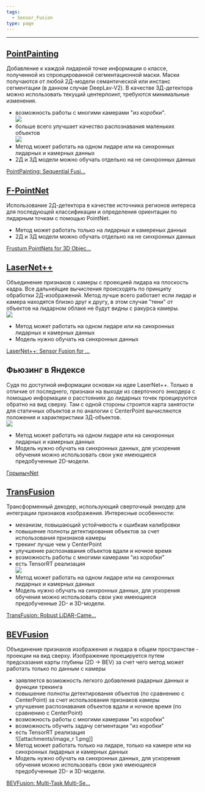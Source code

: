 ```yaml
---
tags:
  - Sensor_Fusion
type: page
---
```

---

## [PointPainting](https://github.com/Song-Jingyu/PointPainting?tab=readme-ov-file)   
Добавление к каждой лидарной точке информации о классе, полученной из спроецированной сегментационной маски. Маски получаются от любой 2Д-модели семантической или инстанс сегментации (в данном случае DeepLav-V2). В качестве 3Д-детектора можно использовать текущий центерпоинт, требуются минимальные изменения.    
- возможность работы с многими камерами "из коробки".   
![](attachments/fb2f31ae27f6688e6f297f5e1e893179.png)    
- больше всего улучшает качество распознавания маленьких объектов   
![](attachments/873a85afc7a44794f21bd3d07738ec24.png)    
- Метод может работать на одном лидаре или на синхронных лидарных и камерных данных   
- 2Д и 3Д модели можно обучать отдельно на не синхронных данных   
   
[PointPainting: Sequential Fusi…](PointPainting.%20Sequential%20Fusion%20for%203D%20Object%20Detection.md)    
## [F-PointNet](https://arxiv.org/pdf/1711.08488)   
Использование 2Д-детектора в качестве источника регионов интереса для последующей классификации и определения ориентации по лидарным точкам с помощью PointNet.    

- Метод может работать только на лидарных и камереных данных   
- 2Д и 3Д модели можно обучать отдельно на не синхронных данных   
   
[Frustum PointNets for 3D Objec…](Frustum%20PointNets%20for%203D%20Object%20Detection%20from%20RGB-D%20Data.md)    
## [LaserNet++](https://openaccess.thecvf.com/content_CVPRW_2019/papers/WAD/Meyer_Sensor_Fusion_for_Joint_3D_Object_Detection_and_Semantic_Segmentation_CVPRW_2019_paper.pdf)   
Объединение признаков с камеры с проекцией лидара на плоскость кадра. Все дальнейщие вычисления происходять по принципу обработки 2Д-изображений. Метод лучше всего работает если лидар и камера находятся близко друг к другу, в этом случае "тени" от объектов на лидарном облаке не будут видны с ракурса камеры.   
![](attachments/36bdf1df80bfa17879e42d4d8e877ff1.png)    
- Метод может работать на одном лидаре или на синхронных лидарных и камерных данных   
- Модель нужно обучать  на синхронных данных   
   
 [LaserNet++: Sensor Fusion for …](LaserNet++.%20Sensor%20Fusion%20for%20Joint%203D%20Object%20Detection%20and%20Semantic%20Segmentation.md)    
## Фьюзинг в Яндексе   
Судя по доступной информации основан на идее LaserNet++. Только в отличие от последнего, признаки на выходе из сверточного энкодера с помощью информации о расстояниях до лидарных точек проецируются обратно на вид сверху. Там с одной стороны строится карта занятости для статичных объектов и по аналогии с CenterPoint вычисляются положения и характеристики 3Д-объектов.    
![](attachments/6cb8507e613278de379ae20b28f22405.png)    
- Метод может работать на одном лидаре или на синхронных лидарных и камерных данных   
- Модель нужно обучать на синхронных данных, для ускорения обучения можно использовать свои уже имеющиеся предобученные 2D-модели.   
   
[ГорынычNet](ГорынычNet.md)    
## [TransFusion](https://github.com/XuyangBai/TransFusion/)   
Трансформенный декодер, использующий сверточный энкодер для интеграции признаков изображения. Интересные особенности:    
- механизм, повышающий устойчивость к ошибкам калибровки   
- повышение полноты детектирования объектов за счет использования признаков камеры   
- трекинг лучше чем у CenterPoint   
- улучшение распознавания объектов вдали и ночное время    
- возможность работы с многими камерами "из коробки"   
- есть TensorRT реализация   
![](attachments/27b6d59882969e05629f59ed4f1f51ad.png)    
- Метод может работать на одном лидаре или на синхронных лидарных и камерных данных   
- Модель нужно обучать на синхронных данных, для ускорения обучения можно использовать свои уже имеющиеся предобученные 2D- и 3D-модели.   
   
[TransFusion: Robust LiDAR-Came…](TransFusion.%20Robust%20LiDAR-Camera%20Fusion%20for%203D%20Object%20Detection%20with%20Transformers.md)    
## [BEVFusion](BEVFusion.%20Multi-Task%20Multi-Sensor%20Fusion%20with%20Unified%20Bird’s-Eye%20View%20Representation.md)   
Объединение признаков изображения и лидара в общем пространстве - проекции на вид сверху. Изображение проецируется путем предсказания карты глубины (2D → BEV) за счет чего метод может работать только по данным с камеры   
- заявляется возможность легкого добавления радарных данных и функции трекинга   
- повышение полноты детектирования объектов (по сравнению с CenterPoint) за счет использования признаков камеры   
- улучшение распознавания объектов вдали и ночное время  (по сравнению с CenterPoint)   
- возможность работы с многими камерами "из коробки"   
- возможность обучить задачу сегментации "из коробки"   
- есть TensorRT реализация   
![[attachments/image_r 1.png]]    
- Метод может работать только на лидаре, только на камере или на синхронных лидарных и камерных данных   
- Модель нужно обучать на синхронных данных, для ускорения обучения можно использовать свои уже имеющиеся предобученные 2D- и 3D-модели.   
   
[BEVFusion: Multi-Task Multi-Se…](BEVFusion.%20Multi-Task%20Multi-Sensor%20Fusion%20with%20Unified%20Bird’s-Eye%20View%20Representation.md)    
